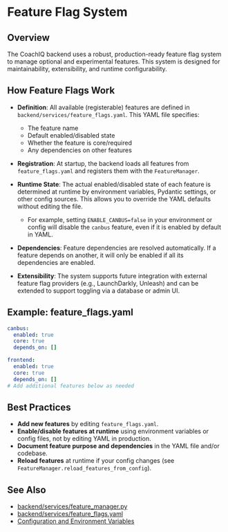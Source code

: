 # Feature Flag System

## Overview

The CoachIQ backend uses a robust, production-ready feature flag system to manage optional and experimental features. This system is designed for maintainability, extensibility, and runtime configurability.

## How Feature Flags Work

- **Definition**: All available (registerable) features are defined in `backend/services/feature_flags.yaml`. This YAML file specifies:

  - The feature name
  - Default enabled/disabled state
  - Whether the feature is core/required
  - Any dependencies on other features

- **Registration**: At startup, the backend loads all features from `feature_flags.yaml` and registers them with the `FeatureManager`.

- **Runtime State**: The actual enabled/disabled state of each feature is determined at runtime by environment variables, Pydantic settings, or other config sources. This allows you to override the YAML defaults without editing the file.

  - For example, setting `ENABLE_CANBUS=false` in your environment or config will disable the `canbus` feature, even if it is enabled by default in YAML.

- **Dependencies**: Feature dependencies are resolved automatically. If a feature depends on another, it will only be enabled if all its dependencies are enabled.

- **Extensibility**: The system supports future integration with external feature flag providers (e.g., LaunchDarkly, Unleash) and can be extended to support toggling via a database or admin UI.

## Example: feature_flags.yaml

```yaml
canbus:
  enabled: true
  core: true
  depends_on: []

frontend:
  enabled: true
  core: true
  depends_on: []
# Add additional features below as needed
```

## Best Practices

- **Add new features** by editing `feature_flags.yaml`.
- **Enable/disable features at runtime** using environment variables or config files, not by editing YAML in production.
- **Document feature purpose and dependencies** in the YAML file and/or codebase.
- **Reload features** at runtime if your config changes (see `FeatureManager.reload_features_from_config`).

## See Also

- [backend/services/feature_manager.py](../../backend/services/feature_manager.py)
- [backend/services/feature_flags.yaml](../../backend/services/feature_flags.yaml)
- [Configuration and Environment Variables](../environment-variable-integration.md)
